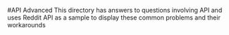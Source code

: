#API Advanced
This directory has answers to questions involving API and uses Reddit API as a sample to display these common problems and their workarounds
